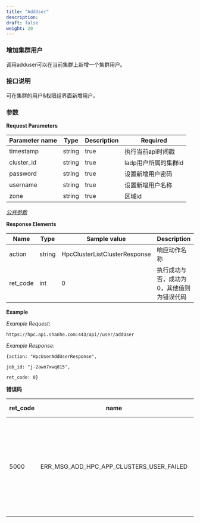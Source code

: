 ```yaml
---
title: "AddUser"
description: 
draft: false
weight: 20
---
```


### **增加集群用户**

调用adduser可以在当前集群上新增一个集群用户。

### **接口说明**

可在集群的用户&权限组界面新增用户。

### 参数

**Request Parameters**

| Parameter name | Type | Description | Required |
| --- | --- | --- | --- |
| timestamp      | string | true        | 执行当前api时间戳    |
| cluster_id     | string | true        | ladp用户所属的集群id |
| password       | string | true        | 设置新增用户密码     |
| username       | string | true        | 设置新增用户名称     |
| zone           | string | true        | 区域id               |

[_公共参数_](../../../parameters/)

**Response Elements**

| Name | Type | Sample value | Description |
| --- | --- | --- | --- |
| action | string | HpcClusterListClusterResponse | 响应动作名称 |
| ret_code | int | 0 | 执行成功与否，成功为0，其他值则为错误代码 |

**Example**

_Example Request_:

```
https://hpc.api.shanhe.com:443/api//user/addUser
```

_Example Response_:

```
{action: "HpcUserAddUserResponse",

job_id: "j-2awn7xwq815",

ret_code: 0}
```

**错误码**

| ret_code | name                                     | error info                                                   |
| -------- | ---------------------------------------- | ------------------------------------------------------------ |
| 5000     | ERR_MSG_ADD_HPC_APP_CLUSTERS_USER_FAILED | add hpc cluster [%s] user failed<br>添加HPC集群[%s]用户失败</br> |

